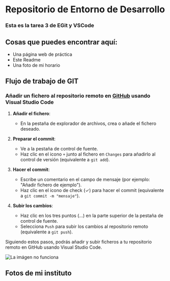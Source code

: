 # **Repositorio de Entorno de Desarrollo**
### Esta es la tarea 3 de EGit y VSCode
##  **Cosas que puedes encontrar aquí:**
* Una página web de práctica
* Este Readme
* Una foto de mi horario
## **Flujo de trabajo de GIT**
### Añadir un fichero al repositorio remoto en [GitHub](https://github.com/) usando Visual Studio Code

1. **Añadir el fichero**:
   - En la pestaña de explorador de archivos, crea o añade el fichero deseado.

2. **Preparar el commit**:
   - Ve a la pestaña de control de fuente.
   - Haz clic en el icono `+` junto al fichero en `Changes` para añadirlo al control de versión (equivalente a `git add`).

3. **Hacer el commit**:
   - Escribe un comentario en el campo de mensaje (por ejemplo: "Añadir fichero de ejemplo").
   - Haz clic en el icono de check (✓) para hacer el commit (equivalente a `git commit -m "mensaje"`).

4. **Subir los cambios**:
   - Haz clic en los tres puntos (...) en la parte superior de la pestaña de control de fuente.
   - Selecciona `Push` para subir los cambios al repositorio remoto (equivalente a `git push`).

Siguiendo estos pasos, podrás añadir y subir ficheros a tu repositorio remoto en GitHub usando Visual Studio Code.

![La imágen no funciona ][def]

## **Fotos de mi instituto**
[def]: https://iespablopicasso.es/wp-content/uploads/2024/10/Portada-Web.jpg